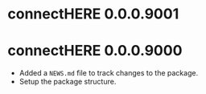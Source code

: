 # connectHERE 0.0.0.9001

# connectHERE 0.0.0.9000

* Added a `NEWS.md` file to track changes to the package.
* Setup the package structure.
